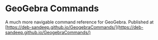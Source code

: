 # GeoGebra Commands

A much more navigable command reference for GeoGebra. Published at 
[https://deb-sandeep.github.io/GeogebraCommands/](https://deb-sandeep.github.io/GeogebraCommands/)